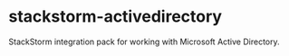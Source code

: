 # stackstorm-activedirectory
StackStorm integration pack for working with Microsoft Active Directory.
